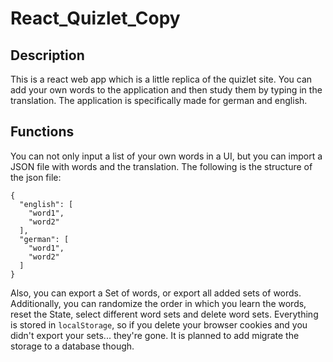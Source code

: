 # React_Quizlet_Copy

## Description
This is a react web app which is a little replica of the quizlet site. You can add your own words to the application and then study them by typing in the translation. The application is specifically made for german and english. 

## Functions
You can not only input a list of your own words in a UI, but you can import a JSON file with words and the translation. The following is the structure of the json file:
```
{
  "english": [
    "word1",
    "word2"
  ],
  "german": [
    "word1",
    "word2"
  ]
}
```
Also, you can export a Set of words, or export all added sets of words. Additionally, you can randomize the order in which you learn the words, reset the State, select different word sets and delete word sets. 
Everything is stored in `localStorage`, so if you delete your browser cookies and you didn't export your sets... they're gone. It is planned to add migrate the storage to a database though.
